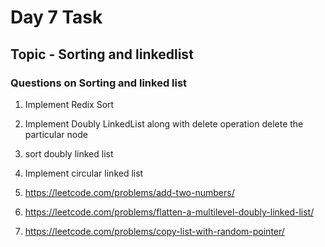 # Day 7 Task

## Topic - Sorting and linkedlist

### Questions on Sorting and linked list

1. Implement Redix Sort

2. Implement Doubly LinkedList along with delete operation delete the particular node

3. sort doubly linked list

4. Implement circular linked list

5. https://leetcode.com/problems/add-two-numbers/

6. https://leetcode.com/problems/flatten-a-multilevel-doubly-linked-list/

7. https://leetcode.com/problems/copy-list-with-random-pointer/